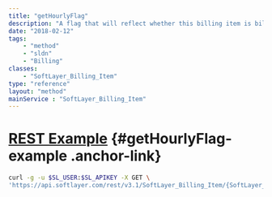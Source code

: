 ```yaml
---
title: "getHourlyFlag"
description: "A flag that will reflect whether this billing item is billed on an hourly basis or not."
date: "2018-02-12"
tags:
    - "method"
    - "sldn"
    - "Billing"
classes:
    - "SoftLayer_Billing_Item"
type: "reference"
layout: "method"
mainService : "SoftLayer_Billing_Item"
---
```


# [REST Example](#getHourlyFlag-example) <a href="/article/rest/"><i class="fas fa-question"></i></a> {#getHourlyFlag-example .anchor-link} 
```bash
curl -g -u $SL_USER:$SL_APIKEY -X GET \
'https://api.softlayer.com/rest/v3.1/SoftLayer_Billing_Item/{SoftLayer_Billing_ItemID}/getHourlyFlag'
```
